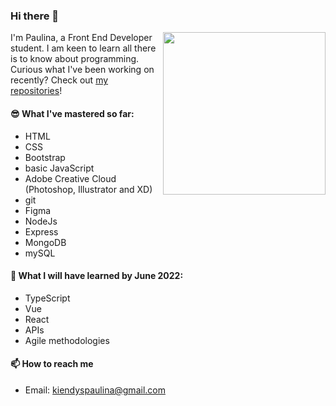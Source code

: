 ### Hi there 👋

<img align="right" src="https://media-exp1.licdn.com/dms/image/C4E03AQERJ-CkEsMV_Q/profile-displayphoto-shrink_400_400/0/1633420354994?e=1649289600&v=beta&t=BiAgiDQ6WhPbpONmQKkxnUxtKHg8rjMx2kbpPcXODxY" width="260">

I'm Paulina, a Front End Developer student. I am keen to learn all there is to know about programming. Curious what I've been working on recently? Check out [my repositories](https://github.com/paulinakiendys?tab=repositories)!

#### 😎 What I've mastered so far:

- HTML
- CSS
- Bootstrap
- basic JavaScript
- Adobe Creative Cloud (Photoshop, Illustrator and XD)
- git
- Figma
- NodeJs
- Express
- MongoDB
- mySQL

#### 🌱 What I will have learned by June 2022:

- TypeScript
- Vue
- React
- APIs
- Agile methodologies

#### 📫 How to reach me

- Email: kiendyspaulina@gmail.com
